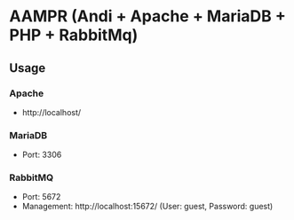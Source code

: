 # AAMPR (Andi + Apache + MariaDB + PHP + RabbitMq)


## Usage

### Apache

- http://localhost/

### MariaDB

- Port: 3306

### RabbitMQ 

- Port: 5672
- Management:  http://localhost:15672/ (User: guest, Password: guest)
